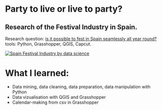# Party to live or live to party?
## Research of the Festival Industry in Spain.</br>
Research question: [is it possible to fest in Spain seamlessly all year round?](https://blog.iaac.net/party-to-live-or-live-to-party/)</br>
tools: Python, Grasshopper, QGIS, Capcut.</br>

[![Spain Festival Industry by data science](https://img.youtube.com/vi/ZXprI2yhKzI/0.jpg)](https://www.youtube.com/watch?v=ZXprI2yhKzI)

# What I learned: 
- Data mining, data cleaning, data preparation, data manipulation with Python
- Data vizualisation with QGIS and Grasshopper
- Calendar-making from csv in Grasshopper

